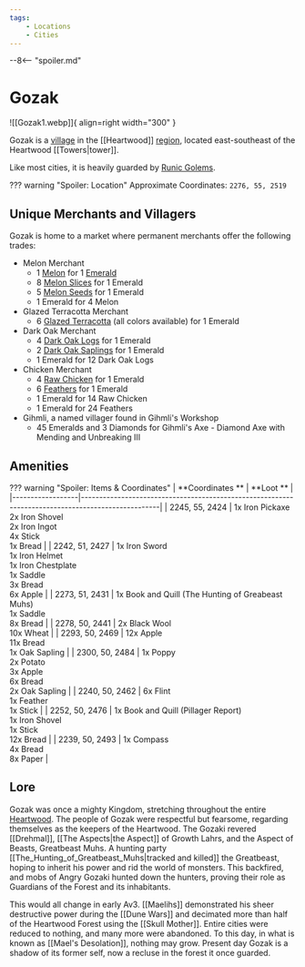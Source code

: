 ```yaml
---
tags:
    - Locations
    - Cities
---
```


--8<-- "spoiler.md"

# Gozak

![[Gozak1.webp]]{ align=right width="300" }

Gozak is a [village](/Settlements) in the [[Heartwood]] [region](/Regions), located east-southeast of the Heartwood [[Towers|tower]].

Like most cities, it is heavily guarded by [Runic Golems](https://minecraft.gamepedia.com/Iron_Golem).

??? warning "Spoiler: Location"
	Approximate Coordinates: `2276, 55, 2519`

## Unique Merchants and Villagers

Gozak is home to a market where permanent merchants offer the following
trades:

- Melon Merchant
    - 1 [Melon](https://minecraft.gamepedia.com/Melon) for 1 [Emerald](https://minecraft.gamepedia.com/Emerald)
    - 8 [Melon Slices](https://minecraft.gamepedia.com/Melon_Slice) for 1 Emerald
    - 5 [Melon Seeds](https://minecraft.gamepedia.com/Melon_Seeds) for 1 Emerald
    - 1 Emerald for 4 Melon
- Glazed Terracotta Merchant
    - 6 [Glazed Terracotta](https://minecraft.gamepedia.com/Glazed_Terracotta) (all colors available) for 1 Emerald
- Dark Oak Merchant
    - 4 [Dark Oak Logs](https://minecraft.gamepedia.com/Log) for 1 Emerald
    - 2 [Dark Oak Saplings](https://minecraft.gamepedia.com/Sapling) for 1 Emerald
    - 1 Emerald for 12 Dark Oak Logs
- Chicken Merchant
    - 4 [Raw Chicken](https://minecraft.gamepedia.com/Raw_Chicken) for 1 Emerald
    - 6 [Feathers](https://minecraft.gamepedia.com/Feather) for 1 Emerald
    - 1 Emerald for 14 Raw Chicken
    - 1 Emerald for 24 Feathers
- Gihmli, a named villager found in Gihmli's Workshop
    - 45 Emeralds and 3 Diamonds for Gihmli's Axe - Diamond Axe with Mending and Unbreaking III

## Amenities 

??? warning "Spoiler: Items & Coordinates"
	| **Coordinates ** | **Loot **                                                                                         |
	|------------------|---------------------------------------------------------------------------------------------------|
	| 2245, 55, 2424   | 1x Iron Pickaxe <br>2x Iron Shovel <br>2x Iron Ingot <br>4x Stick <br>1x Bread                    |
	| 2242, 51, 2427   | 1x Iron Sword <br>1x Iron Helmet <br>1x Iron Chestplate <br>1x Saddle <br>3x Bread <br>6x Apple   |
	| 2273, 51, 2431   | 1x Book and Quill (The Hunting of Greabeast Muhs) <br>1x Saddle <br>8x Bread                      |
	| 2278, 50, 2441   | 2x Black Wool <br>10x Wheat                                                                       |
	| 2293, 50, 2469   | 12x Apple <br>11x Bread <br>1x Oak Sapling                                                        |
	| 2300, 50, 2484   | 1x Poppy <br>2x Potato <br>3x Apple <br>6x Bread <br>2x Oak Sapling                               |
	| 2240, 50, 2462   | 6x Flint <br>1x Feather <br>1x Stick                                                              |
	| 2252, 50, 2476   | 1x Book and Quill (Pillager Report) <br>1x Iron Shovel <br>1x Stick <br>12x Bread                 |
	| 2239, 50, 2493   | 1x Compass <br>4x Bread <br>8x Paper                                                              |


## Lore

Gozak was once a mighty Kingdom, stretching throughout the entire [Heartwood](The_Heartwood "wikilink"). The people of Gozak were respectful but fearsome, regarding themselves as the keepers of the Heartwood. The Gozaki revered [[Drehmal]], [[The Aspects|the Aspect]] of Growth Lahrs, and the Aspect of Beasts, Greatbeast Muhs. A hunting party [[The_Hunting_of_Greatbeast_Muhs|tracked and killed]] the Greatbeast, hoping to inherit his power and rid the world of monsters. This backfired, and mobs of Angry Gozaki hunted down the hunters, proving their role as Guardians of the Forest and its inhabitants.

This would all change in early Av3. [[Maelihs]] demonstrated his sheer destructive power during the [[Dune Wars]] and decimated more than half of the Heartwood Forest using the [[Skull Mother]]. Entire cities were reduced to nothing, and many more were abandoned. To this day, in what is known as [[Mael's Desolation]], nothing may grow. Present day Gozak is a shadow of its former self, now a recluse in the forest it once guarded.
